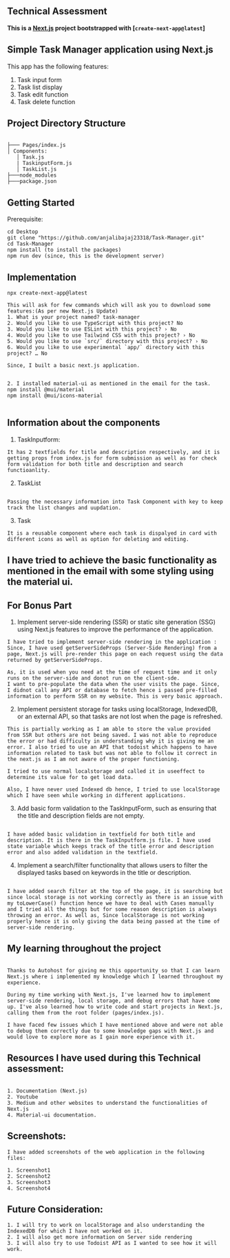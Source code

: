 ## **Technical Assessment**

**This is a [Next.js](https://nextjs.org/) project bootstrapped with [`create-next-app@latest`]**

## Simple Task Manager application using Next.js

This app has the following features:
1. Task input form
2. Task list display
3. Task edit function
4. Task delete function

## Project Directory Structure

```
 
├─── Pages/index.js
│ Components:
   │ Task.js  
   | TaskinputForm.js
   │ TaskList.js
├───node_modules
├───package.json
```

## Getting Started

Prerequisite:

```
cd Desktop
git clone "https://github.com/anjalibajaj23318/Task-Manager.git"
cd Task-Manager
npm install (to install the packages)
npm run dev (since, this is the development server)
```

## Implementation

```
npx create-next-app@latest

This will ask for few commands which will ask you to download some features:(As per new Next.js Update)
1. What is your project named? task-manager
2. Would you like to use TypeScript with this project? No
3. Would you like to use ESLint with this project? › No 
4. Would you like to use Tailwind CSS with this project? › No 
5. Would you like to use `src/` directory with this project? › No 
6. Would you like to use experimental `app/` directory with this project? … No

Since, I built a basic next.js application.


2. I installed material-ui as mentioned in the email for the task.
npm install @mui/material
npm install @mui/icons-material


```

## Information about the components

1. TaskInputform:

```
It has 2 textfields for title and description respectively, and it is getting props from index.js for form submission as well as for check form validation for both title and description and search functioanlity.

```

2. TaskList

```

Passing the necessary information into Task Component with key to keep track the list changes and uupdation.

```

3. Task

```
It is a reusable component where each task is dispalyed in card with different icons as well as option for deleting and editing.

```

## I have tried to achieve the basic functionality as mentioned in the email with some styling using the material ui.

## For Bonus Part

1. Implement server-side rendering (SSR) or static site generation (SSG) using Next.js features to improve the performance of the application.
 ```
 I have tried to implement server-side rendering in the application :
Since, I have used getServerSideProps (Server-Side Rendering) from a page, Next.js will pre-render this page on each request using the data returned by getServerSideProps. 

As, it is used when you need at the time of request time and it only runs on the server-side and donot run on the client-sde.
I want to pre-populate the data when the user visits the page. Since, I didnot call any API or database to fetch hence i passed pre-filled information to perform SSR on my website. This is very basic approach.

```

2. Implement persistent storage for tasks using localStorage, IndexedDB, or an external API, so that tasks are not lost when the page is refreshed.

```
This is partially working as I am able to store the value provided from SSR but others are not being saved. I was not able to reproduce the error or had difficulty in understanding why it is giving me an error. I also tried to use an API that todoist which happens to have information related to task but was not able to follow it correct in the next.js as I am not aware of the proper functioning.

I tried to use normal localstorage and called it in useeffect to determine its value for to get load data.

Also, I have never used Indexed db hence, I tried to use localStorage which I have seen while working in different applications.

```

3. Add basic form validation to the TaskInputForm, such as ensuring that the title and description fields are not empty.

```

I have added basic validation in textfield for both title and description. It is there in the TaskInputform.js file. I have used state variable which keeps track of the title error and description error and also added validation in the textfield.

```

4. Implement a search/filter functionality that allows users to filter the displayed tasks based on keywords in the title or description.

```

I have added search filter at the top of the page, it is searching but since local storage is not working correctly as there is an issue with my toLowerCase() function hence we have to deal with Cases manually and I tried all the things but for some reason description is always throwing an error. As well as, Since localStorage is not working properly hence it is only giving the data being passed at the time of server-side rendering.
```

## My learning throughout the project

```

Thanks to Autohost for giving me this opportunity so that I can learn Next.js where i implemented my knowledge which I learned throughout my experience.

During my time working with Next.js, I've learned how to implement server-side rendering, local storage, and debug errors that have come up. I've also learned how to write code and start projects in Next.js, calling them from the root folder (pages/index.js).

I have faced few issues which I have mentioned above and were not able to debug them correctly due to some knowledge gaps with Next.js and would love to explore more as I gain more experience with it.

```

## Resources I have used during this Technical assessment:

```

1. Documentation (Next.js)
2. Youtube
3. Medium and other websites to understand the functionalities of Next.js
4. Material-ui documentation.
```
## Screenshots:

```
I have added screenshots of the web application in the following files:

1. Screenshot1
2. Screenshot2
3. Screenshot3
4. Screenshot4
```

## Future Consideration:

```
1. I will try to work on localStorage and also understanding the IndexedDB for which I have not worked on it.
2. I will also get more information on Server side rendering
3. I will also try to use Todoist API as I wanted to see how it will work.
```


